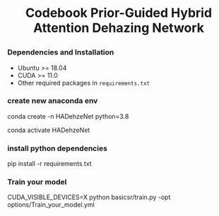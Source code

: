 # <p align=center> Codebook Prior-Guided Hybrid Attention Dehazing Network</p>

### Dependencies and Installation
- Ubuntu >= 18.04
- CUDA >= 11.0
- Other required packages in `requirements.txt`

### create new anaconda env
conda create -n HADehzeNet python=3.8

conda activate HADehzeNet

### install python dependencies
pip install -r requirements.txt

### Train your model
CUDA_VISIBLE_DEVICES=X python basicsr/train.py -opt options/Train_your_model.yml

